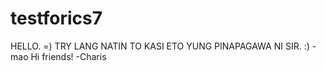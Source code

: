 testforics7
===========
HELLO. =)
TRY LANG NATIN TO KASI ETO YUNG PINAPAGAWA NI SIR. :)
-mao
Hi friends! -Charis
